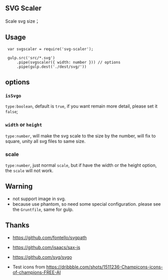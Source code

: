 ## SVG Scaler

Scale svg size；

## Usage

     var svgscaler = require('svg-scaler');

     gulp.src('src/*.svg')
         .pipe(svgscaler({ width: number })) // options
         .pipe(gulp.dest('./dest/svg/'))

## options

### `isSvgo`

`type:boolean`, default is `true`, if you want remain more detail, please set it `false`;

### `width` or `height`

`type:number`, will make the svg scale to the size by the number, will fix to square, unity all svg files to same size.

### scale

`type:number`, just normal `scale`, but if have the width or the height option, the `scale` will not work.

## Warning

* not support image in svg.
* because use phantom, so need some special configuration. please see the `Gruntfile`, same for gulp.

## Thanks

* https://github.com/fontello/svgpath
* https://github.com/isaacs/sax-js
* https://github.com/svg/svgo

* Test icons from https://dribbble.com/shots/1511236-Champicons-icons-of-champions-FREE-AI